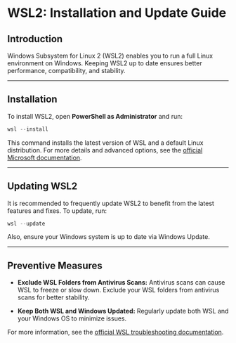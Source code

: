 # WSL2: Installation and Update Guide

## Introduction

Windows Subsystem for Linux 2 (WSL2) enables you to run a full Linux environment on Windows. Keeping WSL2 up to date ensures better performance, compatibility, and stability.

---

## Installation

To install WSL2, open **PowerShell as Administrator** and run:

```powershell
wsl --install
```

This command installs the latest version of WSL and a default Linux distribution. For more details and advanced options, see the [official Microsoft documentation](https://learn.microsoft.com/en-us/windows/wsl/install).

---

## Updating WSL2

It is recommended to frequently update WSL2 to benefit from the latest features and fixes. To update, run:

```powershell
wsl --update
```

Also, ensure your Windows system is up to date via Windows Update.

---

## Preventive Measures

- **Exclude WSL Folders from Antivirus Scans:**
  Antivirus scans can cause WSL to freeze or slow down. Exclude your WSL folders from antivirus scans for better stability.

- **Keep Both WSL and Windows Updated:**
  Regularly update both WSL and your Windows OS to minimize issues.

For more information, see the [official WSL troubleshooting documentation](https://learn.microsoft.com/en-us/windows/wsl/troubleshooting).
